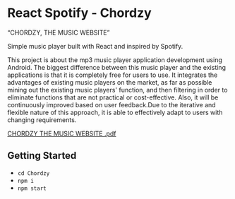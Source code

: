 # React Spotify - Chordzy
“CHORDZY, THE MUSIC WEBSITE” 

Simple music player built with React and inspired by Spotify.

This project is about the mp3 music player application development using Android. The biggest difference between this music player and the existing applications is that it is completely free for users to use. It integrates the advantages of existing music players on the market, as far as possible mining out the existing music players' function, and then filtering in order to eliminate functions that are not practical or cost-effective. Also, it will be continuously improved based on user feedback.Due to the iterative and flexible nature of this approach, it is able to effectively adapt to users with changing requirements.

[CHORDZY THE MUSIC WEBSITE .pdf](https://github.com/NamrathaHV/Chordzy/files/7064315/CHORDZY.THE.MUSIC.WEBSITE.pdf)

## Getting Started

- `cd Chordzy`
- `npm i`
- `npm start`

